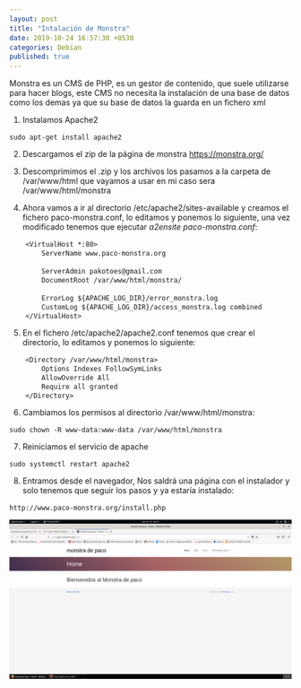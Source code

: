 ```yaml
---
layout: post
title: "Intalación de Monstra"
date: 2019-10-24 16:57:30 +0530
categories: Debian
published: true
---
```

Monstra es un CMS de PHP, es un gestor de contenido, que suele utilizarse para hacer blogs, este CMS no necesita la instalación de una base de datos como los demas ya que su base de datos la guarda en un fichero xml

1. Instalamos Apache2
```
sudo apt-get install apache2
```

2. Descargamos el zip de la página de monstra
	<https://monstra.org/>

3. Descomprimimos el .zip y los archivos los pasamos a la carpeta de /var/www/html que vayamos a usar en mi caso sera /var/www/html/monstra

4. Ahora vamos a ir al directorio /etc/apache2/sites-available y creamos el fichero paco-monstra.conf, lo editamos y ponemos lo siguiente, una vez modificado tenemos que ejecutar *a2ensite paco-monstra.conf*:
```
	<VirtualHost *:80>
		ServerName www.paco-monstra.org

		ServerAdmin pakotoes@gmail.com
		DocumentRoot /var/www/html/monstra/

		ErrorLog ${APACHE_LOG_DIR}/error_monstra.log
		CustomLog ${APACHE_LOG_DIR}/access_monstra.log combined
	</VirtualHost>
```

5. En el fichero /etc/apache2/apache2.conf tenemos que crear el directorio, lo editamos y ponemos lo siguiente:
```
	<Directory /var/www/html/monstra>
		Options Indexes FollowSymLinks
		AllowOverride All
		Require all granted
	</Directory>
```

6. Cambiamos los permisos al directorio /var/www/html/monstra:
```
sudo chown -R www-data:www-data /var/www/html/monstra
```

7. Reiniciamos el servicio de apache
```
sudo systemctl restart apache2
```

8. Entramos desde el navegador, Nos saldrá una página con el instalador y solo tenemos que seguir los pasos y ya estaría instalado:
```
http://www.paco-monstra.org/install.php
```

![](/assets/monstra1.png)

